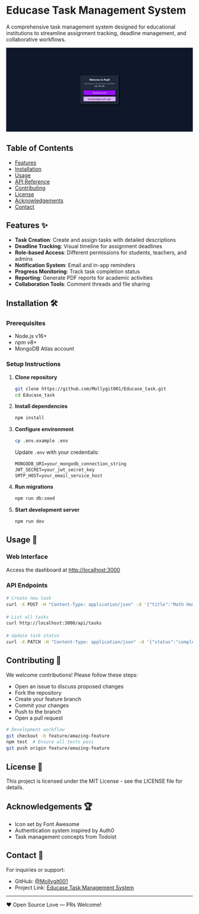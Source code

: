 # Educase Task Management System

A comprehensive task management system designed for educational institutions to streamline assignment tracking, deadline management, and collaborative workflows.

![Project Preview](./public/scr_sht1.png) <!-- Replace with actual screenshot -->

## Table of Contents
- [Features](#features)
- [Installation](#installation)
- [Usage](#usage)
- [API Reference](#api-reference)
- [Contributing](#contributing)
- [License](#license)
- [Acknowledgements](#acknowledgements)
- [Contact](#contact)

## Features ✨

- **Task Creation**: Create and assign tasks with detailed descriptions  
- **Deadline Tracking**: Visual timeline for assignment deadlines  
- **Role-based Access**: Different permissions for students, teachers, and admins  
- **Notification System**: Email and in-app reminders  
- **Progress Monitoring**: Track task completion status  
- **Reporting**: Generate PDF reports for academic activities  
- **Collaboration Tools**: Comment threads and file sharing  

## Installation 🛠️

### Prerequisites
- Node.js v16+  
- npm v8+  
- MongoDB Atlas account  

### Setup Instructions

1. **Clone repository**
   ```bash
   git clone https://github.com/Mollygit001/Educase_task.git
   cd Educase_task
   ```

2. **Install dependencies**
   ```bash
   npm install
   ```

3. **Configure environment**
   ```bash
   cp .env.example .env
   ```

   Update `.env` with your credentials:
   ```
   MONGODB_URI=your_mongodb_connection_string
   JWT_SECRET=your_jwt_secret_key
   SMTP_HOST=your_email_service_host
   ```

4. **Run migrations**
   ```bash
   npm run db:seed
   ```

5. **Start development server**
   ```bash
   npm run dev
   ```

## Usage 🚀

### Web Interface  
Access the dashboard at [http://localhost:3000](http://localhost:3000)

### API Endpoints
```bash
# Create new task
curl -X POST -H "Content-Type: application/json" -d '{"title":"Math Homework", "dueDate":"2023-12-01"}' http://localhost:3000/api/tasks

# List all tasks
curl http://localhost:3000/api/tasks

# Update task status
curl -X PATCH -H "Content-Type: application/json" -d '{"status":"completed"}' http://localhost:3000/api/tasks/:taskId
```

## Contributing 🤝

We welcome contributions! Please follow these steps:

- Open an issue to discuss proposed changes  
- Fork the repository  
- Create your feature branch  
- Commit your changes  
- Push to the branch  
- Open a pull request  

```bash
# Development workflow
git checkout -b feature/amazing-feature
npm test  # Ensure all tests pass
git push origin feature/amazing-feature
```

## License 📄

This project is licensed under the MIT License - see the LICENSE file for details.

## Acknowledgements 🏆

- Icon set by Font Awesome  
- Authentication system inspired by Auth0  
- Task management concepts from Todoist  

## Contact 📧

For inquiries or support:

- GitHub: [@Mollygit001](https://github.com/Mollygit001)  
- Project Link: [Educase Task Management System](https://educase-henna.vercel.app/)

---

❤️ Open Source Love — PRs Welcome!
